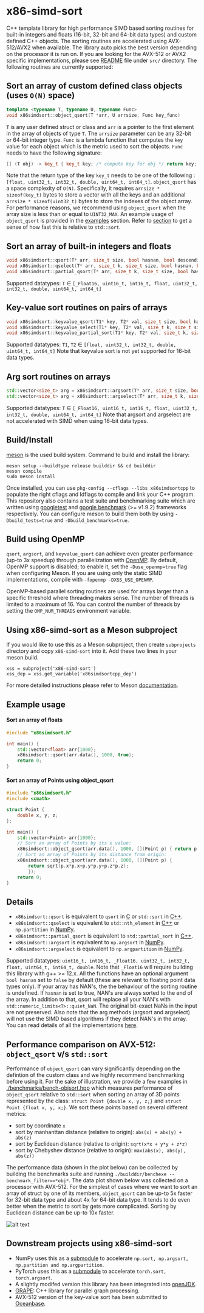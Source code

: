 # x86-simd-sort

C++ template library for high performance SIMD based sorting routines for
built-in integers and floats (16-bit, 32-bit and 64-bit data types) and custom
defined C++ objects. The sorting routines are accelerated using AVX-512/AVX2
when available. The library auto picks the best version depending on the
processor it is run on. If you are looking for the AVX-512 or AVX2 specific
implementations, please see
[README](https://github.com/intel/x86-simd-sort/blob/main/src/README.md) file
under `src/` directory. The following routines are currently supported:

## Sort an array of custom defined class objects (uses `O(N)` space)
``` cpp
template <typename T, typename U, typename Func>
void x86simdsort::object_qsort(T *arr, U arrsize, Func key_func)
```
`T` is any user defined struct or class and `arr` is a pointer to the first
element in the array of objects of type `T`. The `arrsize` parameter can be any
32-bit or 64-bit integer type. `Func` is a lambda function that computes the
`key` value for each object which is the metric used to sort the objects.
`Func` needs to have the following signature:

```cpp
[] (T obj) -> key_t { key_t key; /* compute key for obj */ return key; }
```

Note that the return type of the key `key_t` needs to be one of the following :
`[float, uint32_t, int32_t, double, uint64_t, int64_t]`. `object_qsort` has a
space complexity of `O(N)`. Specifically, it requires `arrsize * sizeof(key_t)`
bytes to store a vector with all the keys and an additional `arrsize *
sizeof(uint32_t)` bytes to store the indexes of the object array.  For
performance reasons, we recommend using `object_qsort` when the array size
is less than or equal to `UINT32_MAX`. An example usage of `object_qsort` is
provided in the [examples](#Sort-an-array-of-Points-using-object_qsort)
section.  Refer to [section](#Performance-of-object_qsort) to get a sense of
how fast this is relative to `std::sort`.

## Sort an array of built-in integers and floats
```cpp
void x86simdsort::qsort(T* arr, size_t size, bool hasnan, bool descending);
void x86simdsort::qselect(T* arr, size_t k, size_t size, bool hasnan, bool descending);
void x86simdsort::partial_qsort(T* arr, size_t k, size_t size, bool hasnan, bool descending);
```
Supported datatypes: `T` $\in$ `[_Float16, uint16_t, int16_t, float, uint32_t,
int32_t, double, uint64_t, int64_t]`

## Key-value sort routines on pairs of arrays
```cpp
void x86simdsort::keyvalue_qsort(T1* key, T2* val, size_t size, bool hasnan, bool descending);
void x86simdsort::keyvalue_select(T1* key, T2* val, size_t k, size_t size, bool hasnan, bool descending);
void x86simdsort::keyvalue_partial_sort(T1* key, T2* val, size_t k, size_t size, bool hasnan, bool descending);
```
Supported datatypes: `T1`, `T2` $\in$ `[float, uint32_t, int32_t, double,
uint64_t, int64_t]` Note that keyvalue sort is not yet supported for 16-bit
data types.

## Arg sort routines on arrays
```cpp
std::vector<size_t> arg = x86simdsort::argsort(T* arr, size_t size, bool hasnan, bool descending);
std::vector<size_t> arg = x86simdsort::argselect(T* arr, size_t k, size_t size, bool hasnan);
```
Supported datatypes: `T` $\in$ `[_Float16, uint16_t, int16_t, float, uint32_t, int32_t, double,
uint64_t, int64_t]` Note that argsort and argselect are not accelerated with SIMD when using 16-bit
data types.

## Build/Install

[meson](https://github.com/mesonbuild/meson) is the used build system. Command
to build and install the library:

```
meson setup --buildtype release builddir && cd builddir
meson compile
sudo meson install
```

Once installed, you can use `pkg-config --cflags --libs x86simdsortcpp` to
populate the right cflags and ldflags to compile and link your C++ program.
This repository also contains a test suite and benchmarking suite which are
written using [googletest](https://github.com/google/googletest) and [google
benchmark](https://github.com/google/benchmark) (>= v1.9.2) frameworks
respectively. You can configure meson to build them both by using
`-Dbuild_tests=true` and `-Dbuild_benchmarks=true`.

## Build using OpenMP

`qsort`, `argsort`, and `keyvalue_qsort` can achieve even greater performance
(up-to 3x speedup) through parallelization with
[OpenMP](https://www.openmp.org/). By default, OpenMP support is disabled; to
enable it, set the `-Duse_openmp=true` flag when configuring Meson. If you are
using only the static SIMD implementations, compile with `-fopenmp
-DXSS_USE_OPENMP`.

OpenMP-based parallel sorting routines are used for arrays larger than a
specific threshold where threading makes sense. The number of threads is
limited to a maximum of 16.  You can control the number of threads by setting
the `OMP_NUM_THREADS` environment variable.

## Using x86-simd-sort as a Meson subproject

If you would like to use this as a Meson subproject, then create `subprojects`
directory and copy `x86-simd-sort` into it. Add these two lines
in your meson.build.
```
xss = subproject('x86-simd-sort')
xss_dep = xss.get_variable('x86simdsortcpp_dep')
```

For more detailed instructions please refer to Meson
[documentation](https://mesonbuild.com/Subprojects.html#using-a-subproject).

## Example usage

#### Sort an array of floats

```cpp
#include "x86simdsort.h"

int main() {
    std::vector<float> arr{1000};
    x86simdsort::qsort(arr.data(), 1000, true);
    return 0;
}
```

#### Sort an array of Points using object_qsort
```cpp
#include "x86simdsort.h"
#include <cmath>

struct Point {
    double x, y, z;
};

int main() {
    std::vector<Point> arr{1000};
    // Sort an array of Points by its x value:
    x86simdsort::object_qsort(arr.data(), 1000, [](Point p) { return p.x; });
    // Sort an array of Points by its distance from origin:
    x86simdsort::object_qsort(arr.data(), 1000, [](Point p) {
        return sqrt(p.x*p.x+p.y*p.y+p.z*p.z);
        });
    return 0;
}
```

## Details

- `x86simdsort::qsort` is equivalent to `qsort` in
  [C](https://www.tutorialspoint.com/c_standard_library/c_function_qsort.htm)
  or `std::sort` in [C++](https://en.cppreference.com/w/cpp/algorithm/sort).
- `x86simdsort::qselect` is equivalent to `std::nth_element` in
  [C++](https://en.cppreference.com/w/cpp/algorithm/nth_element) or
  `np.partition` in
  [NumPy](https://numpy.org/doc/stable/reference/generated/numpy.partition.html).
- `x86simdsort::partial_qsort` is equivalent to `std::partial_sort` in
  [C++](https://en.cppreference.com/w/cpp/algorithm/partial_sort).
- `x86simdsort::argsort` is equivalent to `np.argsort` in
  [NumPy](https://numpy.org/doc/stable/reference/generated/numpy.argsort.html).
- `x86simdsort::argselect` is equivalent to `np.argpartition` in
  [NumPy](https://numpy.org/doc/stable/reference/generated/numpy.argpartition.html).

Supported datatypes: `uint16_t, int16_t, _Float16, uint32_t, int32_t, float,
uint64_t, int64_t, double`. Note that `_Float16` will require building this
library with g++ >= 12.x. All the functions have an optional argument `bool
hasnan` set to `false` by default (these are relevant to floating point data
types only).  If your array has NAN's, the the behaviour of the sorting routine
is undefined. If `hasnan` is set to true, NAN's are always sorted to the end of
the array. In addition to that, qsort will replace all your NAN's with
`std::numeric_limits<T>::quiet_NaN`. The original bit-exact NaNs in
the input are not preserved. Also note that the arg methods (argsort and
argselect) will not use the SIMD based algorithms if they detect NAN's in the
array. You can read details of all the implementations
[here](https://github.com/intel/x86-simd-sort/blob/main/src/README.md).

## Performance comparison on AVX-512: `object_qsort` v/s `std::sort`
Performance of `object_qsort` can vary significantly depending on the defintion
of the custom class and we highly recommend benchmarking before using it. For
the sake of illustration, we provide a few examples in
[./benchmarks/bench-objsort.hpp](./benchmarks/bench-objsort.hpp) which measures
performance of `object_qsort` relative to `std::sort` when sorting an array of
3D points represented by the class: `struct Point {double x, y, z;}` and
`struct Point {float x, y, x;}`. We sort these points based on several
different metrics:

+ sort by coordinate `x`
+ sort by manhanttan distance (relative to origin): `abs(x) + abx(y) + abs(z)`
+ sort by Euclidean distance (relative to origin): `sqrt(x*x + y*y + z*z)`
+ sort by Chebyshev distance (relative to origin): `max(abs(x), abs(y), abs(z))`

The performance data (shown in the plot below) can be collected by building the
benchmarks suite and running `./builddir/benchexe --benchmark_filter==*obj*`.
The data plot shown below was collected on a processor with AVX-512. For the
simplest of cases where we want to sort an array of struct by one of its
members, `object_qsort` can be up-to 5x faster for 32-bit data type and about
4x for 64-bit data type.  It tends to do even better when the metric to sort by
gets more complicated. Sorting by Euclidean distance can be up-to 10x faster.

![alt text](./misc/object_qsort-perf.jpg?raw=true)

## Downstream projects using x86-simd-sort

- NumPy uses this as a [submodule](https://github.com/numpy/numpy/pull/22315) to accelerate `np.sort, np.argsort, np.partition and np.argpartition`.
- PyTorch uses this as a [submodule](https://github.com/pytorch/pytorch/pull/127936) to accelerate `torch.sort, torch.argsort`.
- A slightly modifed version this library has been integrated into [openJDK](https://github.com/openjdk/jdk/pull/14227).
- [GRAPE](https://github.com/alibaba/libgrape-lite.git): C++ library for parallel graph processing.
- AVX-512 version of the key-value sort has been submitted to [Oceanbase](https://github.com/oceanbase/oceanbase/pull/1325).

